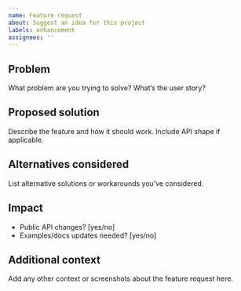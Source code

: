 ```yaml
---
name: Feature request
about: Suggest an idea for this project
labels: enhancement
assignees: ''
---
```


## Problem
What problem are you trying to solve? What’s the user story?

## Proposed solution
Describe the feature and how it should work. Include API shape if applicable.

## Alternatives considered
List alternative solutions or workarounds you’ve considered.

## Impact
- Public API changes? [yes/no]
- Examples/docs updates needed? [yes/no]

## Additional context
Add any other context or screenshots about the feature request here.

